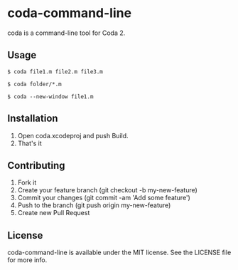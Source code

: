 # coda-command-line

coda is a command-line tool for Coda 2.

## Usage

    $ coda file1.m file2.m file3.m

    $ coda folder/*.m

    $ coda --new-window file1.m

## Installation

1. Open coda.xcodeproj and push Build.
2. That's it

## Contributing

1. Fork it
2. Create your feature branch (git checkout -b my-new-feature)
3. Commit your changes (git commit -am 'Add some feature')
4. Push to the branch (git push origin my-new-feature)
5. Create new Pull Request

## License
coda-command-line is available under the MIT license. See the LICENSE file for more info.
